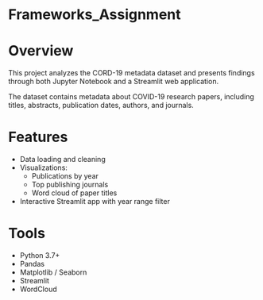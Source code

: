 # Frameworks_Assignment

# Overview
This project analyzes the CORD-19 metadata dataset and presents findings through both Jupyter Notebook and a Streamlit web application.  

The dataset contains metadata about COVID-19 research papers, including titles, abstracts, publication dates, authors, and journals.

# Features
- Data loading and cleaning
- Visualizations:
  - Publications by year
  - Top publishing journals
  - Word cloud of paper titles
- Interactive Streamlit app with year range filter

# Tools
- Python 3.7+
- Pandas
- Matplotlib / Seaborn
- Streamlit
- WordCloud

